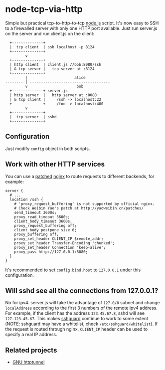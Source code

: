 node-tcp-via-http
=================

Simple but practical tcp-to-http-to-tcp [node.js](http://nodejs.org/) script.
It's now easy to SSH to a firewalled server with only one HTTP port available.
Just run server.js on the server and run client.js on the client:

      +--------------+
      |  tcp client  | ssh localhost -p 8124
      +--------------+
             v
      +--------------+
      | http client  | client.js //bob:8080/ssh
      | & tcp server |   tcp server at :8124
      +--------------+
             |                     alice
    -------- | ------------------------------------
             v                      bob
      +--------------+ server.js
      | http server  |   http server at :8080
      | & tcp client |     /ssh -> localhost:22
      +--------------+     /foo -> localhost:400
             v
      +--------------+
      |  tcp server  | sshd
      +--------------+


Configuration
-------------
Just modify `config` object in both scripts.


Work with other HTTP services
-----------------------------
You can use a [patched](http://yaoweibin.cn/patches/) [nginx](https://github.com/quark-zju/nginx/tree/req-no-buffer) to route requests to different backends, for example:

    server {
      # ...
      location /ssh {
        # 'proxy_request_buffering' is not supported by official nginx.
        # Check Weibin Yao's patch at http://yaoweibin.cn/patches/
        send_timeout 3600s;
        proxy_read_timeout 3600s;
        client_body_timeout 3600s;
        proxy_request_buffering off;
        client_body_postpone_size 0;
        proxy_buffering off;
        proxy_set_header CLIENT_IP $remote_addr;
        proxy_set_header Transfer-Encoding 'chunked';
        proxy_set_header Connection 'keep-alive';
        proxy_pass http://127.0.0.1:8080;
      }
    }

It's recommended to set `config.bind.host` to `127.0.0.1` under this configuration.


Will sshd see all the connections from 127.0.0.1?
-------------------------------------------------
No for ipv4. server.js will take the advantage of `127.0/8` subnet and change `localAddress` according to the first 3 numbers of the remote ipv4 address.
For example, if the client has the address `123.45.67.8`, sshd will see `127.123.45.67`. This makes [sshguard](https://github.com/schmurfy/sshguard) continue to work to some extent (NOTE: sshguard may have a whitelist, check `/etc/sshguard/whitelist`).
If the request is routed through nginx, `CLIENT_IP` header can be used to specify a real IP address.


Related projects
----------------
* [GNU httptunnel](http://www.nocrew.org/software/httptunnel.html)
